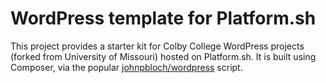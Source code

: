# WordPress template for Platform.sh

This project provides a starter kit for Colby College WordPress projects (forked from University of Missouri) hosted on Platform.sh.  It is built using Composer, via the popular <a href="https://github.com/johnpbloch/wordpress">johnpbloch/wordpress</a> script.


